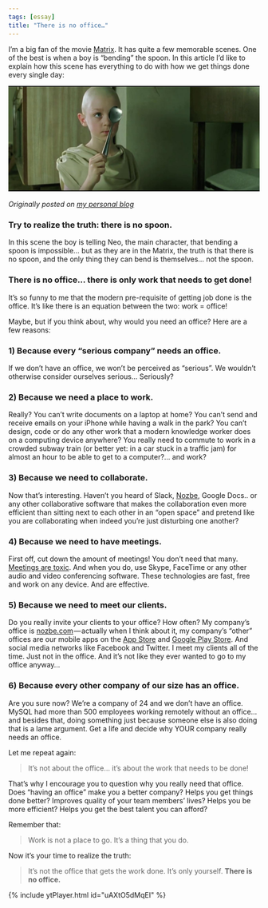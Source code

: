 ```yaml
---
tags: [essay]
title: "There is no office…"
---
```


I’m a big fan of the movie [Matrix][mat]. It has quite a few memorable scenes. One of the best is when a boy is “bending” the spoon. In this article I’d like to explain how this scene has everything to do with how we get things done every single day:

![There is no spoon](/img/spoon.jpg)

*Originally posted on [my personal blog](https://sliwinski.com/spoon)*

<!--More-->

### Try to realize the truth: there is no spoon.

In this scene the boy is telling Neo, the main character, that bending a spoon is impossible… but as they are in the Matrix, the truth is that there is no spoon, and the only thing they can bend is themselves… not the spoon.

### There is no office… there is only work that needs to get done!

It’s so funny to me that the modern pre-requisite of getting job done is the office. It’s like there is an equation between the two: work = office!

Maybe, but if you think about, why would you need an office? Here are a few reasons:

### 1) Because every “serious company” needs an office.

If we don’t have an office, we won’t be perceived as “serious”. We wouldn’t otherwise consider ourselves serious… Seriously?

### 2) Because we need a place to work.

Really? You can’t write documents on a laptop at home? You can’t send and receive emails on your iPhone while having a walk in the park? You can’t design, code or do any other work that a modern knowledge worker does on a computing device anywhere? You really need to commute to work in a crowded subway train (or better yet: in a car stuck in a traffic jam) for almost an hour to be able to get to a computer?… and work?

### 3) Because we need to collaborate.

Now that’s interesting. Haven’t you heard of Slack, [Nozbe][n], Google Docs.. or any other collaborative software that makes the collaboration even more efficient than sitting next to each other in an “open space” and pretend like you are collaborating when indeed you’re just disturbing one another?

### 4) Because we need to have meetings.

First off, cut down the amount of meetings! You don’t need that many. [Meetings are toxic][tp]. And when you do, use Skype, FaceTime or any other audio and video conferencing software. These technologies are fast, free and work on any device. And are effective.

### 5) Because we need to meet our clients.

Do you really invite your clients to your office? How often? My company’s office is [nozbe.com][n] — actually when I think about it, my company’s “other” offices are our mobile apps on the [App Store][ni] and [Google Play Store][na]. And social media networks like Facebook and Twitter. I meet my clients all of the time. Just not in the office. And it’s not like they ever wanted to go to my office anyway…

### 6) Because every other company of our size has an office.

Are you sure now? We’re a company of 24 and we don’t have an office. MySQL had more than 500 employees working remotely without an office… and besides that, doing something just because someone else is also doing that is a lame argument. Get a life and decide why YOUR company really needs an office.

Let me repeat again:

> It’s not about the office… it’s about the work that needs to be done!

That’s why I encourage you to question why you really need that office. Does “having an office” make you a better company? Helps you get things done better? Improves quality of your team members’ lives? Helps you be more efficient? Helps you get the best talent you can afford?

Remember that:

> Work is not a place to go. It’s a thing that you do.

Now it’s your time to realize the truth:

> It’s not the office that gets the work done. It’s only yourself. **There is no office.**

{% include ytPlayer.html id="uAXtO5dMqEI" %}

[mat]: http://www.imdb.com/title/tt0133093/
[tn]: https://twitter.com/nozbe
[tf]: https://facebook.com/nozbe
[tp]: http://thepodcast.fm/episodes/18
[ni]: https://nozbe.com/ios
[na]: https://nozbe.com/android
[n]: https://nozbe.com/
[tp]: https://thepodcast.fm


<!--
2016-01-11-there-is-no-office-f1627355f385.md
-->